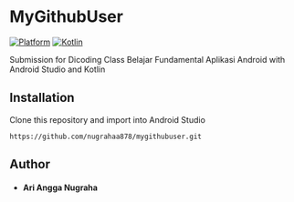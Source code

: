 # MyGithubUser
[![Platform](https://img.shields.io/badge/platform-Android-green.svg)](http://developer.android.com/index.html) [![Kotlin](https://img.shields.io/badge/kotlin-1.3.72-blue.svg)](http://kotlinlang.org)

Submission for Dicoding Class Belajar Fundamental Aplikasi Android with Android Studio and Kotlin

## Installation
Clone this repository and import into Android Studio
```
https://github.com/nugrahaa878/mygithubuser.git
```

## Author
* #### Ari Angga Nugraha
